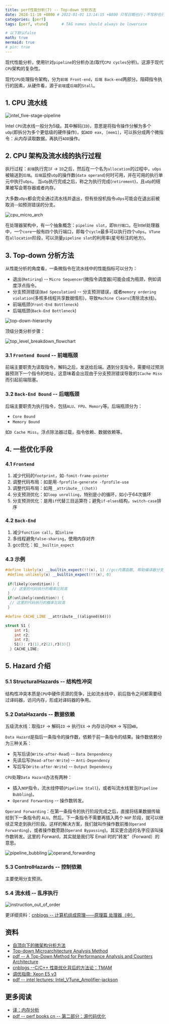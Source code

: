 ```yaml
---
title: perf性能分析(7) -- Top-down 分析方法
date: 2024-11-10 +0800 # 2022-01-01 13:14:15 +0800 只写日期也行；不写秒也行；这样也行 2022-03-09T00:55:42+08:00
categories: [perf]
tags: [perf, vtune]      # TAG names should always be lowercase

# 以下默认false
math: true
mermaid: true
# pin: true
---
```


现代性能分析，使用针对`pipeline`的分析办法(取代`CPU cycles`分析)。这源于现代`CPU`架构的复杂性。

现代`CPU`处理指令架构，分为`前端 Front-end`，`后端 Back-end`两部分。阻碍指令执行的因素，从硬件看，源于`前端`或`后端`的`Stall`。

## 1. CPU 流水线 ##

![intel_five-stage-pipeline](/assets/images/perf/20241110-top-down-method/intel_basic_five-stage_pipeline.webp)

Intel `CPU`流水线一般分为5级。其中解码(`ID`)，意思是将指令操作分解为多个`uOp`(即拆分为多个更低级的硬件操作)，如`ADD eax, [mem1]`，可以拆分成两个微指令：从内存读取数据，再执行`ADD`操作。

## 2. CPU 架构及流水线的执行过程 ##

执行过程：`前端`执行完`IF` -> `ID`之后，然后在一个名为`allocation`的过程中，`uOps`被输送到`后端`。`后端`监控`uOp`的操作数(`data operand`)何时可用，并在可用的执行单元中执行`uOps`。
当`uOp`执行完成之后，称之为执行完成(`retirement`)，且`uOp`的结果被写会寄存器或者内存。

大多数`uOps`都会完全通过流水线并退出，但有些投机指令`uOps`可能会在退出前被取消--如预测错误的分支。

![cpu_micro_arch](/assets/images/perf/20241110-top-down-method/CPU-micro-arch.png)

在处理器架构中，有一个抽象概念：`pipeline slot`，即`执行端口`。在Intel处理器中，一个`core`一般有四个执行端口，即每个`cycle`最多可以执行四个`uOps`。`VTune`在`allocation`阶段，可以测量`pipeline slot`的利用率(星号标注的地方)。

## 3. Top-down 分析方法 ##

从性能分析的角度看，一条微指令在流水线中的性能指标可以分为：

* 退出(`Retiring`) -- `Micro Sequencer`(微指令调度器)可能会成为瓶颈，例如调度浮点指令。
* 分支预测错误(`Bad Speculation`) -- 分支预测错误，或者`memory ordering violation`(多核多线程共享数据情形)，导致`Machine Clears`(清除流水线)。
* 前端瓶颈(`Front-End Bottleneck`)
* 后端瓶颈(`Back-End Bottleneck`)

![top-down-hierarchy](/assets/images/perf/20241110-top-down-method/The_Top-Down_Analysis_Hierarchy.png)

顶级分类分析步骤：

![top_level_breakdown_flowchart](/assets/images/perf/20241110-top-down-method/top_level_breakdown_flowchart.png)

### 3.1 `Frontend Bound` -- 前端瓶颈 ###

前端主要职责为读取指令，解码之后，发送给后端。遇到分支指令，需要经过预测器预测下一个指令的地址，这意味着会出现由于分支预测错误导致的`ICache Miss`而引起前端阻塞。

### 3.2 `Back-End Bound` -- 后端瓶颈 ###

后端主要职责为执行指令，包括`ALU`、`FPU`、`Memory`等。后端瓶颈分为：

* `Core Bound`
* `Memory Bound`

如`D Cache Miss`，浮点除法器过载，指令依赖、数据依赖等。

## 4. 一些优化手段 ##

### 4.1 `Frontend` ###

1. 减少代码的`footprint`，如`-fomit-frame-pointer`
2. 调整代码布局：如是用`-fprofile-generate -fprofile-use`
3. 调整代码布局：如用`__attribute__((hot))`
4. 分支预测优化：如`loop unrolling`，特别是小的循环，如小于64次循环
5. 分支预测优化：是用`if`代替三目运算符；避免`if-elses`结构，`switch-case`排序

### 4.2 `Back-End` ###

1. 减少`function call`，如`inline`
2. 多线程避免`false-sharing`，使用内存对齐
3. gcc优化：如`__builtin_expect`

### 4.3 示例 ###

```c++
#define likely(x) __builtin_expect(!!(x), 1) //gcc内置函数, 帮助编译器分支优化
 #define unlikely(x) __builtin_expect(!!(x), 0)
  
 if(likely(condition)) {
   // 这里的代码执行的概率比较高
 }
 if(unlikely(condition)) {
  // 这里的代码执行的概率比较高
 }
```

```c++
#define CACHE_LINE __attribute__((aligned(64)))

struct S1 {
    int r1;
    int r2;
    int r3;
    S1(): r1(1),r2(2),r3(3){}
  } CACHE_LINE;
```

## 5. Hazard 介绍 ##

### 5.1 StructuralHazards -- 结构性冲突 ###

结构性冲突本质是`CPU`中硬件资源的竞争，比如流水线中，前后指令之间都需要经过译码器，访问内存，形成对译码器的争用。

### 5.2 DataHazards -- 数据依赖 ###

五级流水线：取指`IF` -> 解码`ID` -> 执行`EX` -> 内存访问`MEM` -> 写回`WB`。

`Data Hazard`是指后一条指令的操作数，依赖于前一条指令的结果。操作数依赖分为三种关系：

* 先写后读(`Write-after-Read`) -- `Data Denpendency`
* 先读后写(`Read-after-Write`) -- `Anti-Dependency`
* 写后写(`Write-after-Write`) -- `Output Dependency`

`CPU`处理`Data Hazard`办法有两种：

* 插入`NOP`指令，流水线停顿(`Pipeline Stall`)，或者叫流水线冒泡(`Pipeline Bubbling`)。
* `Operand Forwarding` -- 操作数转发。

`Operand Forwarding`：在第一条指令的执行阶段完成之后，直接将结果数据传输给到下一条指令的 `ALU`。然后，下一条指令不需要再插入两个 `NOP` 阶段，就可以继续正常走到执行阶段。这样的解决方案，我们就叫作操作数前推(`Operand Forwarding`)，或者操作数旁路(`Operand Bypassing`)。其实更合适的名字应该叫操作数转发。这里的 Forward，其实就是我们写 Email 时的“转发”（Forward）的意思。

![pipeline_bubbling](/assets/images/perf/20241110-top-down-method/pipeline-bububle.jpg)
![operand_forwarding](/assets/images/perf/20241110-top-down-method/operand-forwarding.jpg)

### 5.3 ControlHazards -- 控制依赖 ###

主要使用分支预测。

### 5.4 流水线 -- 乱序执行 ###

![instruction_out_of_order](/assets/images/perf/20241110-top-down-method/pipeline_out-of-order_execution.jpg)

更详细资料：[cnblogs -- 计算机组成原理——原理篇 处理器（中）](https://www.cnblogs.com/wwj99/p/12830844.html)

## 资料 ##

* [自顶向下的微架构分析方法](https://www.intel.cn/content/www/cn/zh/docs/vtune-profiler/cookbook/2023-0/top-down-microarchitecture-analysis-method.html)
* [Top-down Microarchitecture Analysis Method](https://www.intel.com/content/www/us/en/docs/vtune-profiler/cookbook/2023-0/top-down-microarchitecture-analysis-method.html)
* [pdf -- A Top-Down Method for Performance Analysis and Counters Architecture](/assets/pdf/perf/perf_docs_20241110/A%20Top-Down%20Method%20for%20Performance%20Analysis%20and%20Counters%20Architecture.pdf)
* [cnblogs --C/C++ 性能优化背后的方法论：TMAM](https://www.cnblogs.com/vivotech/p/14547399.html)
* [调优指南: Xeon E5 v3](https://zzqcn.github.io/perf/intel_vtune/tunning_guide_e5v3.html)
* [pdf -- intel lectures: Intel_VTune_Amplifier-jackson](/assets/pdf/perf/perf_docs_20241110/Intel_VTune_Amplifier-jackson.pdf)

## 更多阅读 ##

* [译：内存分析](https://weedge.github.io/post/cpu/memory_profiling/)
* [pdf -- perf books cn -- 第二部分：源代码优化](/assets/pdf/perf/perf_docs_20241110/perf-book-cn.pdf)
